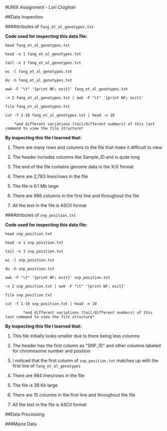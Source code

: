#UNIX Assignment - *Lori Croghan*

##Data Inspection

###Attributes of `fang_et_al_genotypes.txt`

**Code used for inspecting this data file:**

```
head fang_et_al_genotypes.txt

head -n 1 fang_et_al_genotypes.txt

tail -n 3 fang_et_al_genotypes.txt

wc -l fang_et_al_genotypes.txt

du -h fang_et_al_genotypes.txt

awk -F "\t" '{print NF; exit}' fang_et_al_genotypes.txt

-n 2 fang_et_al_genotypes.txt | awk -F "\t" '{print NF; exit}'

file fang_et_al_genotypes.txt 

cut -f 1-10 fang_et_al_genotypes.txt | head -n 10

	*and different variations (tail/different numbers) of this last command to view the file structure*
```

**By inspecting this file I learned that:**

1. There are many rows and columns to the file that make it difficult to view

2. The header includes columns like Sample_ID and is quite long

3. The end of the file contains genome data in the X/X format

4. There are 2,783 lines/rows in the file  

5. The file is 6.1 Mb large

6. There are 986 columns in the first line and throughout the file

7. All the text in the file is ASCII format


###Attributes of `snp_position.txt`

**Code used for inspecting this data file:**

```
head snp_position.txt

head -n 1 snp_position.txt

tail -n 3 snp_position.txt

wc -l snp_position.txt

du -h snp_position.txt

awk -F "\t" '{print NF; exit}' snp_position.txt

-n 2 snp_position.txt | awk -F "\t" '{print NF; exit}'

file snp_position.txt

cut -f 1-10 snp_position.txt | head -n 10

        *and different variations (tail/different numbers) of this last command to view the file structure*
```

**By inspecting this file I learned that:**

1. This file initially looks smaller due to there being less columns

2. The header has the first column as "SNP_ID" and other columns labeled for chromosome number and position

3. I noticed that the first column of `snp_position.txt` matches up with the first line of `fang_et_al_genotypes`

4. There are 984 lines/rows in the file

5. The file is 38 Kb large

6. There are 15 columns in the first line and throughout the file

7. All the text in the file is ASCII format


##Data Processing


###Maize Data

